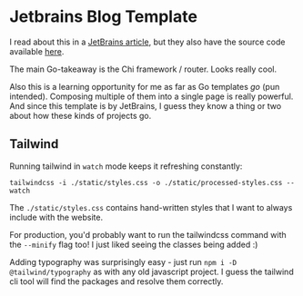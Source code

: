 # Jetbrains Blog Template

I read about this in a [JetBrains article](https://blog.jetbrains.com/go/2022/11/08/build-a-blog-with-go-templates/#rendering-templates),
but they also have the source code available [here](https://github.com/JetBrains/go-code-samples/tree/main/GoBlog).

The main Go-takeaway is the Chi framework / router. Looks really cool.

Also this is a learning opportunity for me as far as Go templates _go_ (pun intended). Composing multiple of them into a single page is really powerful.
And since this template is by JetBrains, I guess they know a thing or two about how these kinds of projects go.

## Tailwind

Running tailwind in `watch` mode keeps it refreshing constantly:

```shell
tailwindcss -i ./static/styles.css -o ./static/processed-styles.css --watch
```

The `./static/styles.css` contains hand-written styles that I want to always include with the website.

For production, you'd probably want to run the tailwindcss command with the `--minify` flag too! I just liked seeing the classes being added :)

Adding typography was surprisingly easy - just run `npm i -D @tailwind/typography` as with any old javascript project. I guess the tailwind cli tool will find the packages and resolve them correctly.
